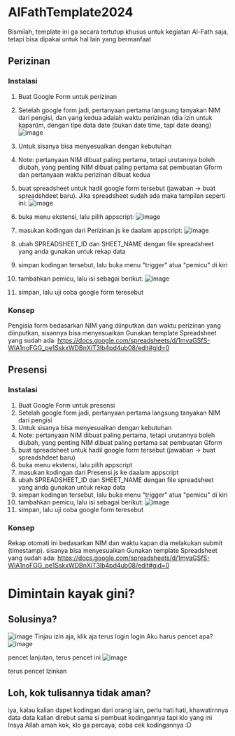 # AlFathTemplate2024
Bismilah, template ini ga secara tertutup khusus untuk kegiatan Al-Fath saja, tetapi bisa dipakai untuk hal lain yang bermanfaat

## Perizinan
### Instalasi
1. Buat Google Form untuk perizinan
2. Setelah google form jadi, pertanyaan pertama langsung tanyakan NIM dari pengisi, dan yang kedua adalah waktu perizinan (dia izin untuk kapan)m, dengan tipe data date (bukan date time, tapi date doang) ![image](https://github.com/atiohaidar/AlFathTemplate2024/assets/66902140/1648ef13-2727-48d8-be84-ec3d95f96f63)

3. Untuk sisanya bisa menyesuaikan dengan kebutuhan
4. Note: pertanyaan NIM dibuat paling pertama, tetapi urutannya boleh diubah, yang penting NIM dibuat paling pertama sat pembuatan Gform dan pertanyaan waktu perizinan dibuat kedua
5. buat spreadsheet untuk hadil google form tersebut (jawaban -> buat spreadshdeet baru). Jika spreadsheet sudah ada maka tampilan seperti ini: ![image](https://github.com/atiohaidar/AlFathTemplate2024/assets/66902140/27c2f81e-fcb5-4188-9b40-79091c290333)

7. buka menu ekstensi, lalu pilih appscript: ![image](https://github.com/atiohaidar/AlFathTemplate2024/assets/66902140/6417fbc1-7eae-4a20-b28a-25fc236ebade)

8. masukan kodingan dari Perizinan.js ke daalam appscript: ![image](https://github.com/atiohaidar/AlFathTemplate2024/assets/66902140/0f68d2d2-909c-4e96-b9ea-654f5b1beb5d)

9. ubah SPREADSHEET_ID dan SHEET_NAME dengan file spreadsheet yang anda gunakan untuk rekap data
10. simpan kodingan tersebut, lalu buka menu "trigger"  atua "pemicu" di kiri
11. tambahkan pemicu, lalu isi sebagai berikut: ![image](https://github.com/atiohaidar/AlFathTemplate2024/assets/66902140/cbd686d6-dd9c-49bb-8cef-e958773e5470)
12. simpan, lalu uji coba google form teresebut

### Konsep
Pengisia form bedasarkan NIM yang diinputkan dan waktu perizinan yang diinputkan, sisannya bisa menyesuaikan
Gunakan template Spreadsheet yang sudah ada: https://docs.google.com/spreadsheets/d/1mvaGSfS-WlA1noFGG_pe1SskxWDBnXiT3lb4pd4ub08/edit#gid=0



## Presensi
### Instalasi
1. Buat Google Form untuk presensi
2. Setelah google form jadi, pertanyaan pertama langsung tanyakan NIM dari pengisi
3. Untuk sisanya bisa menyesuaikan dengan kebutuhan
4. Note: pertanyaan NIM dibuat paling pertama, tetapi urutannya boleh diubah, yang penting NIM dibuat paling pertama sat pembuatan Gform
5. buat spreadsheet untuk hadil google form tersebut (jawaban -> buat spreadshdeet baru)
6. buka menu ekstensi, lalu pilih appscript
7. masukan kodingan dari Presensi.js ke daalam appscript
8. ubah SPREADSHEET_ID dan SHEET_NAME dengan file spreadsheet yang anda gunakan untuk rekap data
9. simpan kodingan tersebut, lalu buka menu "trigger"  atua "pemicu" di kiri
10. tambahkan pemicu, lalu isi sebagai berikut: ![image](https://github.com/atiohaidar/AlFathTemplate2024/assets/66902140/cbd686d6-dd9c-49bb-8cef-e958773e5470)
11. simpan, lalu uji coba google form teresebut
### Konsep
Rekap otomati ini bedasarkan NIM dan waktu kapan dia melakukan submit (timestamp). sisanya bisa menyesuaikan
Gunakan template Spreadsheet yang sudah ada: https://docs.google.com/spreadsheets/d/1mvaGSfS-WlA1noFGG_pe1SskxWDBnXiT3lb4pd4ub08/edit#gid=0

# Dimintain kayak gini?
## Solusinya?
![image](https://github.com/atiohaidar/AlFathTemplate2024/assets/66902140/d216ca3e-68e4-468a-ab42-1fb8415290c5)
Tinjau izin aja, klik aja
  terus login login
Aku harus pencet apa?
  ![image](https://github.com/atiohaidar/AlFathTemplate2024/assets/66902140/cca3bbca-ca29-4fce-8ade-7a7433f17906)

  pencet lanjutan, terus pencet ini
  ![image](https://github.com/atiohaidar/AlFathTemplate2024/assets/66902140/31ba7931-71e5-471d-ac3b-1275d7ce495e)

  terus pencet Izinkan
## Loh, kok tulisannya tidak aman?
iya, kalau kalian dapet kodingan dari orang lain, perlu hati hati, khawatirnnya data data kalian direbut sama si pembuat  kodingannya
tapi klo yang ini Insya Allah aman kok, klo ga percaya, coba cek kodingannya :D






